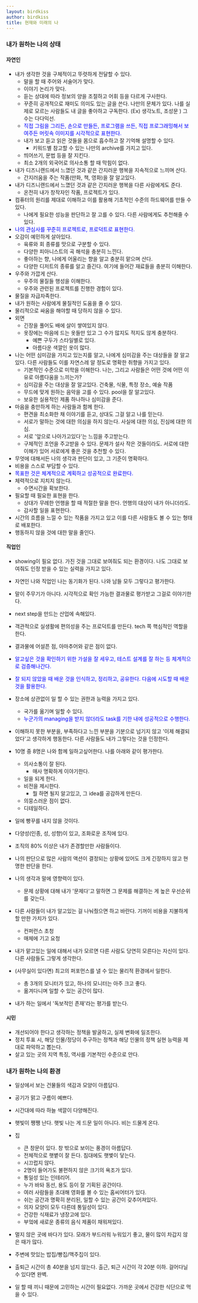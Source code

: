 ```yaml
---
layout: birdkiss
author: birdkiss
title: 현재와 미래의 나
---
```


### 내가 원하는 나의 상태

#### 자연인

- 내가 생각한 것을 구체적이고 뚜렷하게 전달할 수 있다.
  - 말을 할 때 주어와 서술어가 맞다.
  - 이야기 논리가 맞다.
  - 듣는 상대에 따라 정보의 양을 조절하고 어휘 등을 다르게 구사한다.
  - 꾸준히 공개적으로 재미도 의미도 있는 글을 쓴다. 나만의 문체가 있다. 나를 실제로 모르는 사람들도 내 글을 좋아하고 구독한다. (Ex) 생각노트, 조성문 ) 그 수는 다다익선.
  - <span style="color:blue">직접 그림을 그리든, 손으로 만들든, 프로그램을 쓰든, 직접 프로그래밍해서 보여주든 머릿속 이미지를 시각적으로 표현한다. </span>
  - 내가 보고 듣고 읽은 것들을 몸으로 흡수하고 잘 기억해 설명할 수 있다.
    - 키워드별 참고할 수 있는 나만의 archive를 가지고 있다.
  - 띄어쓰기, 문법 등을 잘 지킨다.
  - 최소 2개의 외국어로 의사소통 할 때 막힘이 없다.
- 내가 디즈니랜드에서 느꼈던 것과 같은 간지러운 행복을 지속적으로 느끼며 산다.
  - 간지러움을 주는 작품(만화, 책, 영화)을 잘 알고있다.
- 내가 디즈니랜드에서 느꼈던 것과 같은 간지러운 행복을 다른 사람에게도 준다.
  - 온전히 내가 창작자인 작품, 프로젝트가 있다.
- 컴퓨터의 원리를 제대로 이해하고 이를 활용해 기초적인 수준의 하드웨어를 만들 수 있다.
  - 나에게 필요한 성능을 판단하고 잘 고를 수 있다. 다른 사람에게도 추천해줄 수 있다.
- <span style="color:blue">나의 관심사를 꾸준히 프로젝트로, 프로덕트로 표현한다.</span>
- 오감이 예민하게 살아있다.
  - 육류와 회 종류를 맛으로 구분할 수 있다.
  - 다양한 피아니스트의 곡 해석을 충분히 느낀다.
  - 좋아하는 향, 나에게 어울리는 향을 알고 충분히 맡으며 산다.
  - 다양한 디저트의 종류를 알고 즐긴다. 여기에 들어간 재료들을 충분히 이해한다.
- 우주와 가깝게 산다.
  - 우주의 물질들 행성을 이해한다.
  - 우주와 관련된 프로젝트를 진행한 경험이 있다.
- 물질을 자급자족한다.
- 내가 원하는 사람에게 물질적인 도움을 줄 수 있다.
- 물리적으로 싸움을 해야할 때 당하지 않을 수 있다.
- 외면
  - 긴장을 풀어도 배에 살이 쌓여있지 않다.
  - 옷장에는 마음에 드는 옷들만 있고 그 수가 많지도 적지도 않게 충분하다.
    - 예쁜 구두가 스타일별로 있다.
    - 아름다운 색깔인 옷이 많다.
- 나는 어떤 심미감을 가지고 있는지를 알고, 나에게 심미감을 주는 대상들을 잘 알고있다. 다른 사람들도 이를 자연스레 알 정도로 명확한 취향을 가지고 있다.
  - 기본적인 수준으로 미학을 이해한다. 나는, 그리고 사람들은 어떤 것에 어떤 이유로 아름다움을 느끼는가?
  - 심미감을 주는 대상을 잘 알고있다. 건축물, 식물, 특정 장소, 예술 작품
  - 무드에 맞게 원하는 음악을 고를 수 있다. pool을 잘 알고있다.
  - 보유한 실용적인 제품 하나하나 심미감을 준다.
- 마음을 충만하게 하는 사람들과 함께 한다.
  - 편견을 최소화한 채 이야기를 듣고, 상대도 그걸 알고 나를 믿는다.
  - 서로가 말하는 것에 대한 의심을 하지 않는다. 사실에 대한 의심, 진심에 대한 의심.
  - 서로 '앞으로 나아가고있다'는 느낌을 주고받는다.
  - 구체적인 조언을 주고받을 수 있다. 문제가 설사 작은 것들이라도. 서로에 대한 이해가 있어 서로에게 좋은 것을 추천할 수 있다.
- 무엇에 대해서든 나의 생각과 판단이 있고, 그 기준이 명확하다.
- 비용을 스스로 부담할 수 있다.
- <span style="color:blue">목표한 것은 체계적으로 계획하고 성공적으로 완료한다. </span>
- 체력적으로 지치지 않는다.
  - 수면시간을 확보한다.
- 필요할 때 필요한 표현을 한다.
  - 상대가 무례한 언행을 할 때 적절한 말을 한다. 언행의 대상이 내가 아니더라도.
  - 감사할 일을 표현한다.
- 시간의 흐름을 느낄 수 있는 작품을 가지고 있고 이를 다른 사람들도 볼 수 있는 형태로 배포한다.
- 행동하지 않을 것에 대한 말을 줄인다.

#### 직업인

- showing이 필요 없다. 가진 것을 그대로 보여줘도 되는 환경이다. 나도 그대로 보여줘도 인정 받을 수 있는 실력을 가지고 있다.
- 자연인 나와 직업인 나는 동기화가 된다. 나와 남들 모두 그렇다고 평가한다.
- 말이 주무기가 아니다. 시각적으로 확인 가능한 결과물로 평가받고 그걸로 이야기한다.
- next step을 만드는 산업에 속해있다.
- 객관적으로 실생활에 편의성을 주는 프로덕트를 만든다. tech 쪽 핵심적인 역할을 한다.
- 결과물에 어설픈 점, 아마추어와 같은 점이 없다.
- <span style="color:blue">알고싶은 것을 확인하기 위한 가설을 잘 세우고, 테스트 설계를 잘 하는 등 체계적으로 검증해나간다.</span>
- <span style="color:blue">잘 되지 않았을 때 배운 것을 인식하고, 정리하고, 공유한다. 다음에 시도할 때 배운 것을 활용한다. </span>
- 장소에 상관없이 일 할 수 있는 권한과 능력을 가지고 있다.

  - 국가를 옮기며 일할 수 있다.
  - <span style="color:blue">누군가의 managing을 받지 않더라도 task를 기한 내에 성공적으로 수행한다.</span>

- 이해하지 못한 부분을, 부족하다고 느낀 부분을 기분으로 넘기지 않고 '이제 해결되었다'고 생각하게 행동한다. 다른 사람들도 내가 그렇다는 것을 인정한다.
- 10명 중 8명은 나와 함께 일하고싶어한다. 나를 아래와 같이 평가한다.
  - 의사소통이 잘 된다.
    - 매사 명확하게 이야기한다.
  - 일을 되게 한다.
  - 비전을 제시한다.
    - 뭘 하면 될지 알고있고, 그 idea를 공감하게 만든다.
  - 의뭉스러운 점이 없다.
  - 디테일하다.
- 일에 빵꾸를 내지 않을 것이다.

- 다양성(인종, 성, 성향)이 있고, 조화로운 조직에 있다.
- 조직의 80% 이상은 내가 존경할만한 사람들이다.

- 나의 판단으로 많은 사람의 액션이 결정되는 상황에 있어도 크게 긴장하지 않고 현명한 판단을 한다.
- 나의 생각과 말에 영향력이 있다.

  - 문제 상황에 대해 내가 '문제다'고 말하면 그 문제를 해결하는 게 높은 우선순위를 갖는다.

- 다른 사람들이 내가 알고있는 걸 나눠줬으면 하고 바란다. 기꺼이 비용을 지불하게 할 만한 가치가 있다.

  - 컨퍼런스 초청
  - 매체에 기고 요청

- 내가 맡고있는 일에 대해서 내가 모르면 다른 사람도 당연히 모른다는 자신이 있다. 다른 사람들도 그렇게 생각한다.
- (사무실이 있다면) 최고의 퍼포먼스를 낼 수 있는 물리적 환경에서 일한다.
  - 총 3개의 모니터가 있고, 하나의 모니터는 아주 크고 좋다.
  - 옮겨다니며 일할 수 있는 공간이 많다.
- 내가 하는 일에서 '독보적인 존재'라는 평가를 받는다.

#### 시민

- 개선되어야 한다고 생각하는 정책을 발굴하고, 실제 변화에 일조한다.
- 정치 투표 시, 해당 인물/정당이 추구하는 정책과 해당 인물의 정책 실현 능력을 제대로 파악하고 뽑는다.
- 살고 있는 곳의 지역 특징, 역사를 기본적인 수준으로 안다.

### 내가 원하는 나의 환경

- 일상에서 보는 건물들의 색감과 모양이 아름답다.
- 공기가 맑고 구름이 예쁘다.
- 시간대에 따라 하늘 색깔이 다양해진다.
- 햇빛이 쨍쨍 난다. 햇빛 나는 게 드문 일이 아니다. 비는 드물게 온다.
- 집

  - 큰 창문이 있다. 창 밖으로 보이는 풍경이 아름답다.
  - 전체적으로 햇볕이 잘 든다. 침대에도 햇볓이 닿는다.
  - 시끄럽지 않다.
  - 2명이 들어가도 불편하지 않은 크기의 욕조가 있다.
  - 통일성 있는 인테리어.
  - 누가 바돠 동선, 용도 등이 잘 기획된 공간이다.
  - 여러 사람들을 초대해 영화를 볼 수 있는 홈씨어터가 있다.
  - 쉬는 공간과 명확히 분리된, 일할 수 있는 공간이 갖추어져있다.
  - 의자 모양이 모두 다른데 통일성이 있다.
  - 건강한 식재료가 냉장고에 있다.
  - 부엌에 새로운 종류의 음식 제품이 채워져있다.

- 멀지 않은 곳에 바다가 있다. 모래가 부드러워 누워있기 좋고, 물이 많이 차갑지 않은 때가 많다.

- 주변에 맛있는 밥집/빵집/맥주집이 있다.

- 출퇴근 시간이 총 40분을 넘지 않는다. 출근, 퇴근 시간이 각 20분 이하. 걸어다닐 수 있다면 완벽.

- 일 할 때 끼니 때문에 고민하는 시간이 필요없다. 가까운 곳에서 건강한 식단으로 먹을 수 있다.
